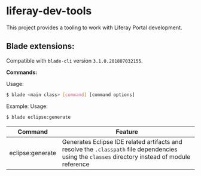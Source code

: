 # liferay-dev-tools

This project provides a tooling to work with Liferay Portal development.

## Blade extensions:

Compatible with `blade-cli` version `3.1.0.201807032155`.

**Commands:**

Usage:

```.sh
$ blade <main class> [command] [command options]
```

Example:
Usage:

```.sh
$ blade eclipse:generate
```

| Command                | Feature   |
| ---------------------- | --------- |
| eclipse:generate       | Generates Eclipse IDE related artifacts and resolve the `.classpath` file dependencies using the `classes` directory instead of module reference |

